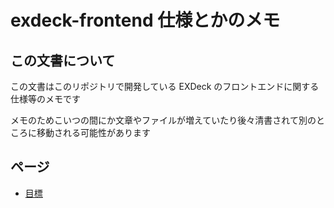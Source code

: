 # exdeck-frontend 仕様とかのメモ

## この文書について

この文書はこのリポジトリで開発している EXDeck のフロントエンドに関する仕様等のメモです

メモのためこいつの間にか文章やファイルが増えていたり後々清書されて別のところに移動される可能性があります

## ページ

- [目標](./goal.md)
